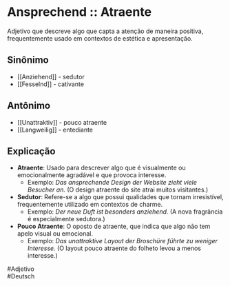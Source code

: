 # Ansprechend :: Atraente
Adjetivo que descreve algo que capta a atenção de maneira positiva, frequentemente usado em contextos de estética e apresentação.

## Sinônimo
- [[Anziehend]] - sedutor  
- [[Fesselnd]] - cativante  

## Antônimo
- [[Unattraktiv]] - pouco atraente  
- [[Langweilig]] - entediante  

## Explicação
- **Atraente**: Usado para descrever algo que é visualmente ou emocionalmente agradável e que provoca interesse.
  - Exemplo: *Das ansprechende Design der Website zieht viele Besucher an.* (O design atraente do site atrai muitos visitantes.)
- **Sedutor**: Refere-se a algo que possui qualidades que tornam irresistível, frequentemente utilizado em contextos de charme.
  - Exemplo: *Der neue Duft ist besonders anziehend.* (A nova fragrância é especialmente sedutora.)
- **Pouco Atraente**: O oposto de atraente, que indica que algo não tem apelo visual ou emocional.
  - Exemplo: *Das unattraktive Layout der Broschüre führte zu weniger Interesse.* (O layout pouco atraente do folheto levou a menos interesse.)

#Adjetivo  
#Deutsch